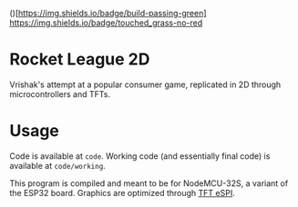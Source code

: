 ()[https://img.shields.io/badge/build-passing-green]
https://img.shields.io/badge/touched_grass-no-red

# Rocket League 2D

Vrishak's attempt at a popular consumer game, replicated in 2D through microcontrollers and TFTs.

# Usage

Code is available at `code`. Working code (and essentially final code) is available at `code/working`.

This program is compiled and meant to be for NodeMCU-32S, a variant of the ESP32 board. Graphics are optimized through [TFT eSPI](https://github.com/Bodmer/TFT_eSPI). 
